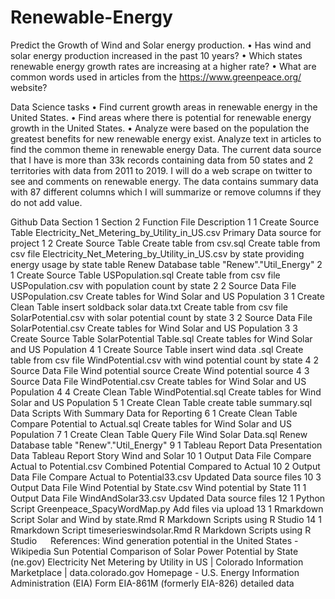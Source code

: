 # Renewable-Energy
Predict the Growth of Wind and Solar energy production.
•	Has wind and solar energy production increased in the past 10 years? 
•	Which states renewable energy growth rates are increasing at a higher rate?
•	What are common words used in articles from the https://www.greenpeace.org/ website?

Data Science tasks
•	Find current growth areas in renewable energy in the United States.
•	Find areas where there is potential for renewable energy growth in the United States.
•	Analyze were based on the population the greatest benefits for new renewable energy exist.
Analyze text in articles to find the common theme in renewable energy Data.
The current data source that I have is more than 33k records containing data from 50 states and 2 territories with data from 2011 to 2019.  I will do a web scrape on twitter to see and comments on renewable energy.  The data contains summary data with 87 different columns which I will summarize or remove columns if they do not add value.

Github Data
Section 1	Section 2	Function	File	Description
1	1	Create Source Table 	Electricity_Net_Metering_by_Utility_in_US.csv	Primary Data source for project
1	2	Create Source Table 	Create table from csv.sql	Create table from csv file Electricity_Net_Metering_by_Utility_in_US.csv by state providing energy usage by state table Renew Database table "Renew"."Util_Energy" 
2	1	Create Source Table 	USPopulation.sql	Create table from csv file USPopulation.csv with population count by state
2	2	Source Data File	USPopulation.csv	Create tables for Wind Solar and US Population
3	1	Create Clean Table	insert soldback solar data.txt	Create table from csv file SolarPotential.csv with solar potential count by state
3	2	Source Data File	SolarPotential.csv	Create tables for Wind Solar and US Population
3	3	Create Source Table 	SolarPotential Table.sql	Create tables for Wind Solar and US Population
4	1	Create Source Table 	insert wind data .sql	Create table from csv file WindPotential.csv with wind potential count by state
4	2	Source Data File	Wind potential source	Create Wind potential source
4	3	Source Data File	WindPotential.csv	Create tables for Wind Solar and US Population
4	4	Create Clean Table	WindPotential.sql	Create tables for Wind Solar and US Population
5	1	Create Clean Table	create table summary.sql	Data Scripts With Summary Data for Reporting
6	1	Create Clean Table	Compare Potential to Actual.sql	Create tables for Wind Solar and US Population
7	1	Create Clean Table	Query File Wind Solar Data.sql	Renew Database table "Renew"."Util_Energy"
9	1	Tableau Report Data	Presentation Data 	Tableau Report Story Wind and Solar
10	1	Output Data File	Compare Actual to Potential.csv	Combined Potential Compared to Actual
10	2	Output Data File	Compare Actual to Potential33.csv	Updated Data source files
10	3	Output Data File	Wind Potential by State.csv	Wind potential by State
11	1	Output Data File	WindAndSolar33.csv	Updated Data source files
12	1	Python Script	Greenpeace_SpacyWordMap.py	Add files via upload
13	1	Rmarkdown Script	Solar and Wind by state.Rmd	R Markdown Scripts using R Studio
14	1	Rmarkdown Script	timeserieswindsolar.Rmd	R Markdown Scripts using R Studio
 
References:
Wind generation potential in the United States - Wikipedia
Sun Potential
Comparison of Solar Power Potential by State (ne.gov)
Electricity Net Metering by Utility in US | Colorado Information Marketplace | data.colorado.gov
Homepage - U.S. Energy Information Administration (EIA)
Form EIA-861M (formerly EIA-826) detailed data


